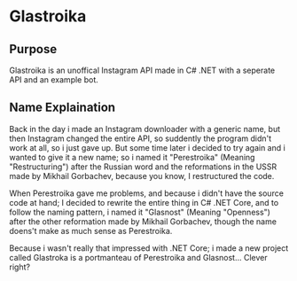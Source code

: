 # Glastroika

## Purpose
Glastroika is an unoffical Instagram API made in C# .NET with a seperate API and an example bot.

## Name Explaination
Back in the day i made an Instagram downloader with a generic name, but then Instagram changed the entire API, so suddently the program didn't work at all, so i just gave up.
But some time later i decided to try again and i wanted to give it a new name; so i named it "Perestroika" (Meaning "Restructuring") after the Russian word and the reformations in the USSR made by Mikhail Gorbachev, because you know, I restructured the code.

When Perestroika gave me problems, and because i didn't have the source code at hand; I decided to rewrite the entire thing in C# .NET Core, and to follow the naming pattern, i named it "Glasnost" (Meaning "Openness") after the other reformation made by Mikhail Gorbachev, though the name doens't make as much sense as Perestroika.

Because i wasn't really that impressed with .NET Core; i made a new project called Glastroka is a portmanteau of Perestroika and Glasnost... Clever right?
